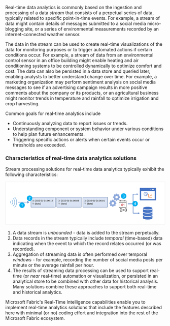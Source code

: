 
Real-time data analytics is commonly based on the ingestion and processing of a data *stream* that consists of a perpetual series of data, typically related to specific point-in-time events. For example, a stream of data might contain details of messages submitted to a social media micro-blogging site, or a series of environmental measurements recorded by an internet-connected weather sensor.

The data in the stream can be used to create real-time visualizations of the data for monitoring purposes or to trigger automated actions if certain conditions occur. For example, a stream of data from an environmental control sensor in an office building might enable heating and air conditioning systems to be controlled dynamically to optimize comfort and cost. The data can also be persisted in a data store and queried later, enabling analysts to better understand change over time. For example, a marketing organization may perform sentiment analysis on social media messages to see if an advertising campaign results in more positive comments about the company or its products, or an agricultural business might monitor trends in temperature and rainfall to optimize irrigation and crop harvesting.

Common goals for real-time analytics include

- Continuously analyzing data to report issues or trends.
- Understanding component or system behavior under various conditions to help plan future enhancements.
- Triggering specific actions or alerts when certain events occur or thresholds are exceeded.

### Characteristics of real-time data analytics solutions

Stream processing solutions for real-time data analytics typically exhibit the following characteristics:

![Diagram showing a stream of data being processed, aggregated by day, and visualized and stored.](../media/stream-processing.png)

1. A data stream is *unbounded* - data is added to the stream perpetually.
2. Data records in the stream typically include *temporal* (time-based) data indicating when the event to which the record relates occurred (or was recorded).
3. Aggregation of streaming data is often performed over temporal *windows* - for example, recording the number of social media posts per minute or the average rainfall per hour.
4. The results of streaming data processing can be used to support real-time (or *near* real-time) automation or visualization, or persisted in an analytical store to be combined with other data for historical analysis. Many solutions combine these approaches to support both real-time and historical analytics.

Microsoft Fabric's Real-Time Intelligence capabilities enable you to implement real-time analytics solutions that include the features described here with minimal (or no) coding effort and integration into the rest of the Microsoft Fabric ecosystem.